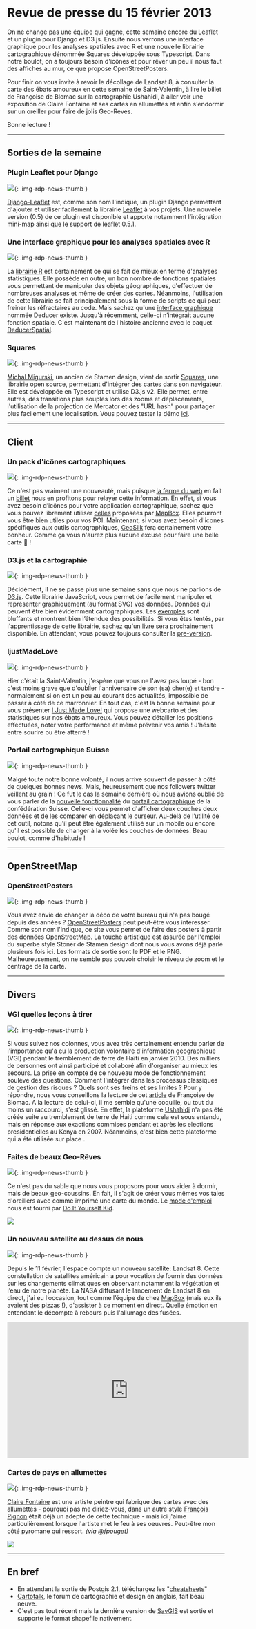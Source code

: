 # Revue de presse du 15 février 2013

On ne change pas une équipe qui gagne, cette semaine encore du Leaflet et un plugin pour Django et D3.js. Ensuite nous verrons une interface graphique pour les analyses spatiales avec R et une nouvelle librairie cartographique dénommée Squares développée sous Typescript. Dans notre boulot, on a toujours besoin d'icônes et pour rêver un peu il nous faut des affiches au mur, ce que propose OpenStreetPosters.

Pour finir on vous invite à revoir le décollage de Landsat 8, à consulter la carte des ébats amoureux en cette semaine de Saint-Valentin, à lire le billet de Françoise de Blomac sur la cartographie Ushahidi, à aller voir une exposition de Claire Fontaine et ses cartes en allumettes et enfin s'endormir sur un oreiller pour faire de jolis Geo-Reves.

Bonne lecture !

----

## Sorties de la semaine

### Plugin Leaflet pour Django

![](https://cdn.geotribu.fr/img/logos-icones/logiciels_librairies/leaflet.png){: .img-rdp-news-thumb }

[Django-Leaflet](http://pypi.python.org/pypi/django-leaflet) est, comme son nom l'indique, un plugin Django permettant d'ajouter et utiliser facilement la librairie [Leaflet](http://leafletjs.com/) à vos projets. Une nouvelle version (0.5) de ce plugin est disponible et apporte notamment l’intégration mini-map ainsi que le support de leaflet 0.5.1.

### Une interface graphique pour les analyses spatiales avec R

![](https://cdn.geotribu.fr/img/logos-icones/logiciels_librairies/rstats.png){: .img-rdp-news-thumb }

La [librairie R](http://www.r-project.org/) est certainement ce qui se fait de mieux en terme d'analyses statistiques. Elle possède en outre, un bon nombre de fonctions spatiales vous permettant de manipuler des objets géographiques, d'effectuer de nombreuses analyses et même de créer des cartes. Néanmoins, l'utilisation de cette librairie se fait principalement sous la forme de scripts ce qui peut freiner les réfractaires au code. Mais sachez qu'une [interface graphique](http://www.deducer.org/pmwiki/index.php?n=Main.DeducerManual) nommée Deducer existe. Jusqu'à récemment, celle-ci n’intégrait aucune fonction spatiale. C'est maintenant de l'histoire ancienne avec le paquet [DeducerSpatial](http://www.r-bloggers.com/a-spatial-data-analysis-gui-for-r/).

### Squares

![](https://cdn.geotribu.fr/img/internal/icons-rdp-news/news.png){: .img-rdp-news-thumb }

[Michal Migurski](http://mike.teczno.com/), un ancien de Stamen design, vient de sortir [Squares](https://github.com/migurski/squares/), une librairie open source, permettant d'intégrer des cartes dans son navigateur. Elle est développée en Typescript et utilise D3.js v2. Elle permet, entre autres, des transitions plus souples lors des zooms et déplacements, l'utilisation de la projection de Mercator et des "URL hash" pour partager plus facilement une localisation. Vous pouvez tester la démo [ici](http://teczno.com/squares/#11.96/37.7758/-122.2087).

----

## Client

### Un pack d’icônes cartographiques

![](https://cdn.geotribu.fr/img/internal/icons-rdp-news/news.png){: .img-rdp-news-thumb }

Ce n'est pas vraiment une nouveauté, mais puisque [la ferme du web](http://www.lafermeduweb.net/) en fait un [billet](http://www.lafermeduweb.net/billet/maki-un-pack-d-icones-de-points-d-interets-pour-vos-cartographies-1510.html) nous en profitons pour relayer cette information. En effet, si vous avez besoin d’icônes pour votre application cartographique, sachez que vous pouvez librement utiliser [celles](http://mapbox.com/maki/) proposées par [MapBox](http://mapbox.com/). Elles pourront vous être bien utiles pour vos POI. Maintenant, si vous avez besoin d'icones spécifiques aux outils cartographiques, [GeoSilk](https://github.com/planetfederal/geosilk) fera certainement votre bonheur. Comme ça vous n'aurez plus aucune excuse pour faire une belle carte :slightly_smiling_face: !

### D3.js et la cartographie

![](https://cdn.geotribu.fr/img/logos-icones/logiciels_librairies/d3js.png){: .img-rdp-news-thumb }

Décidément, il ne se passe plus une semaine sans que nous ne parlions de [D3.js](http://d3js.org/). Cette librairie JavaScript, vous permet de facilement manipuler et représenter graphiquement (au format SVG) vos données. Données qui peuvent être bien évidemment cartographiques. Les [exemples](https://github.com/mbostock/d3/wiki/Gallery) sont bluffants et montrent bien l’étendue des possibilités. Si vous êtes tentés, par l'apprentissage de cette librairie, sachez qu'un [livre](http://shop.oreilly.com/product/0636920026938.do) sera prochainement disponible. En attendant, vous pouvez toujours consulter la [pre-version](http://ofps.oreilly.com/titles/9781449339739/).

### IjustMadeLove

![](https://cdn.geotribu.fr/img/internal/icons-rdp-news/news.png){: .img-rdp-news-thumb }

Hier c'était la Saint-Valentin, j'espère que vous ne l'avez pas loupé - bon c'est moins grave que d'oublier l'anniversaire de son (sa) cher(e) et tendre - normalement si on est un peu au courant des actualités, impossible de passer à côté de ce marronnier. En tout cas, c'est la bonne semaine pour vous présenter [I Just Made Love!](http://www.ijustmadelove.com/) qui propose une webcarto et des statistiques sur nos ébats amoureux. Vous pouvez détailler les positions effectuées, noter votre performance et même prévenir vos amis ! J’hésite entre sourire ou être atterré !

### Portail cartographique Suisse

![](https://cdn.geotribu.fr/img/internal/icons-rdp-news/news.png){: .img-rdp-news-thumb }

Malgré toute notre bonne volonté, il nous arrive souvent de passer à côté de quelques bonnes news. Mais, heureusement que nos followers twitter veillent au grain ! Ce fut le cas la semaine dernière où nous avions oublié de vous parler de la [nouvelle fonctionnalité](http://storymaps.geo.admin.ch/storymaps/storymap1/?lang=fr) du [portail cartographique](https://map.geo.admin.ch/) de la confédération Suisse. Celle-ci vous permet d'afficher deux couches deux données et de les comparer en déplaçant le curseur. Au-delà de l’utilité de cet outil, notons qu'il peut être également utilisé sur un mobile ou encore qu'il est possible de changer à la volée les couches de données. Beau boulot, comme d'habitude !

----

## OpenStreetMap

### OpenStreetPosters

![](https://cdn.geotribu.fr/img/logos-icones/OpenStreetMap/Openstreetmap.png){: .img-rdp-news-thumb }

Vous avez envie de changer la déco de votre bureau qui n'a pas bougé depuis des années ? [OpenStreetPosters](http://labs.polzunov.com/openstreetposters/) peut peut-être vous intéresser. Comme son nom l'indique, ce site vous permet de faire des posters à partir des données [OpenStreetMap](https://www.openstreetmap.org/). La touche artistique est assurée par l'emploi du superbe style Stoner de Stamen design dont nous vous avons déjà parlé plusieurs fois ici. Les formats de sortie sont le PDF et le PNG. Malheureusement, on ne semble pas pouvoir choisir le niveau de zoom et le centrage de la carte.

---

## Divers

### VGI quelles leçons à tirer

![](https://cdn.geotribu.fr/img/internal/icons-rdp-news/news.png){: .img-rdp-news-thumb }

Si vous suivez nos colonnes, vous avez très certainement entendu parler de l'importance qu'a eu la production volontaire d'information geographique (VGI) pendant le tremblement de terre de Haïti en janvier 2010. Des milliers de personnes ont ainsi participé et collaboré afin d'organiser au mieux les secours. La prise en compte de ce nouveau mode de fonctionnement soulève des questions. Comment l'intégrer dans les processus classiques de gestion des risques ? Quels sont ses freins et ses limites ? Pour y répondre, nous vous conseillons la lecture de cet [article](http://www.youphil.com/fr/article/05744-ushahidi-haiti-cartographie-crise-seisme?ypcli=ano) de Françoise de Blomac. A la lecture de celui-ci, il me semble qu'une coquille, ou tout du moins un raccourci, s'est glissé. En effet, la plateforme [Ushahidi](http://www.ushahidi.com/) n'a pas été créée suite au tremblement de terre de Haiti comme cela est sous entendu, mais en réponse aux exactions commises pendant et après les elections presidentielles au Kenya en 2007. Néanmoins, c'est bien cette plateforme qui a été utilisée sur place .

### Faites de beaux Geo-Rêves

![](https://cdn.geotribu.fr/img/internal/icons-rdp-news/news.png){: .img-rdp-news-thumb }

Ce n'est pas du sable que nous vous proposons pour vous aider à dormir, mais de beaux geo-coussins. En fait, il s'agit de créer vous mêmes vos taies d'oreillers avec comme imprimé une carte du monde. Le [mode d'emploi](http://bkids.typepad.com/intro/2013/02/globe_pillow_map_kids_saltlab.html) nous est fourni par [Do It Yourself Kid](http://bkids.typepad.com/bookhoucraftprojects/).


![](https://cdn.geotribu.fr/img/articles-blog-rdp/capture-ecran/diy_craft_taie_mappemonde.jpg)

### Un nouveau satellite au dessus de nous

![](https://cdn.geotribu.fr/img/internal/icons-rdp-news/news.png){: .img-rdp-news-thumb }

Depuis le 11 février, l'espace compte un nouveau satellite: Landsat 8. Cette constellation de satellites américain a pour vocation de fournir des données sur les changements climatiques en observant notamment la végétation et l’eau de notre planète. La NASA diffusant le lancement de Landsat 8 en direct, j'ai eu l’occasion, tout comme l’équipe de chez [MapBox](http://mapbox.com/blog/landsat-launches/) (mais eux ils avaient des pizzas !), d'assister à ce moment en direct. Quelle émotion en entendant le décompte à rebours puis l'allumage des fusées.

<iframe width="560" height="315" src="https://www.youtube-nocookie.com/embed/2pnqFHXoA1c" frameborder="0" allow="accelerometer; autoplay; encrypted-media; gyroscope; picture-in-picture" allowfullscreen></iframe>

### Cartes de pays en allumettes

![](https://cdn.geotribu.fr/img/internal/icons-rdp-news/news.png){: .img-rdp-news-thumb }

[Claire Fontaine](http://www.clairefontaine.ws/bio_fr.html) est une artiste peintre qui fabrique des cartes avec des allumettes - pourquoi pas me diriez-vous, dans un autre style [François Pignon](http://www.youtube.com/watch?v=2R3yxASUHYk) était déjà un adepte de cette technique - mais ici j'aime particulièrement lorsque l'artiste met le feu à ses oeuvres. Peut-être mon côté pyromane qui ressort. *(via [@fpouget](http://twitter.com/fpouget))*

![](http://www.laboiteverte.fr/wp-content/uploads/2013/02/claire-fontaine-usa-02.jpg)

----

## En bref

- En attendant la sortie de Postgis 2.1, téléchargez les "[cheatsheets](http://www.bostongis.com/blog/index.php?/archives/208-Waiting-for-PostGIS-2.1-Cheatsheets.html)"
- [Cartotalk](http://www.cartotalk.com/), le forum de cartographie et design en anglais, fait beau neuve.
- C'est pas tout récent mais la dernière version de [SavGIS](http://www.savgis.org/SavGIS/Telechargement/dernieres-modifications.html) est sortie et supporte le format shapefile nativement.
